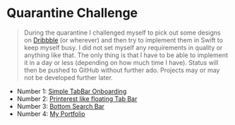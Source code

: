 # Quarantine Challenge

> During the quarantine I challenged myself to pick out some designs on [Dribbble](https://dribbble.com/) (or wherever) and then try to implement them in Swift to keep myself busy. I did not set myself any requirements in quality or anything like that. The only thing is that I have to be able to implement it in a day or less (depending on how much time I have). Status will then be pushed to GitHub without further ado. Projects may or may not be developed further later.

- Number 1: [Simple TabBar Onboarding](https://github.com/chrishoste/simpleTabBarOnboarding)
- Number 2: [Printerest like floating Tab Bar](https://github.com/chrishoste/printeres-tabbar)
- Number 3: [Bottom Search Bar](https://github.com/chrishoste/bottom-search-bar)
- Number 4: [My Portfolio](https://github.com/chrishoste/.com)
